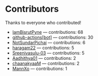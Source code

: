 # Contributors

Thanks to everyone who contributed!

- [IamBisrutPyne](https://github.com/IamBisrutPyne) — contributions: 68
- [github-actions[bot]](https://github.com/apps/github-actions) — contributions: 30
- [NotSundarPichai](https://github.com/NotSundarPichai) — contributions: 6
- [haragam22](https://github.com/haragam22) — contributions: 5
- [Sreenivasulu-03](https://github.com/Sreenivasulu-03) — contributions: 5
- [Aadhithya01](https://github.com/Aadhithya01) — contributions: 2
- [chaanakyaaM](https://github.com/chaanakyaaM) — contributions: 2
- [MannXo](https://github.com/MannXo) — contributions: 1